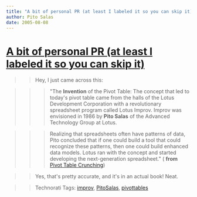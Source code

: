 ```yaml
---
title: "A bit of personal PR (at least I labeled it so you can skip it)"
author: Pito Salas
date: 2005-08-08
---
```

# [A bit of personal PR (at least I labeled it so you can skip it)](None)



>>

>> Hey, I just came across this:

>>

>>> "The **Invention** of the Pivot Table: The concept that led to today's
pivot table came from the halls of the Lotus Development Corporation with a
revolutionary spreadsheet program called Lotus Improv. Improv was envisioned
in 1986 by **Pito Salas** of the Advanced Technology Group at Lotus.

>>>

>>> Realizing that spreadsheets often have patterns of data, Pito concluded
that if one could build a tool that could recognize these patterns, then one
could build enhanced data models. Lotus ran with the concept and started
developing the next-generation spreadsheet." ( **from** [Pivot Table
Crunching](<http://safari.oreilly.com/?x=1&mode=section&sortKey=title&sortOrder=asc&view=&xmlid=0789734354/fm01lev1sec3&g=&catid=&s=1&b=1&f=1&t=1&c=1&u=1&r=&o=1&n=1&d=1&p=1&a=0&page=0>))

>>

>> Yes, that's pretty accurate, and it's in an actual book! Neat.  
>
>>

>> Technorati Tags: [improv](<http://technorati.com/tag/improv>),
[PitoSalas](<http://technorati.com/tag/PitoSalas>),
[pivottables](<http://technorati.com/tag/pivottables>)


